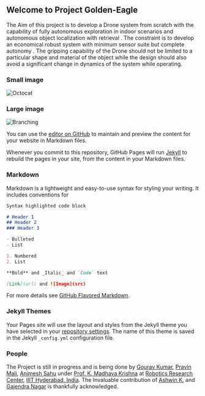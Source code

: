 ## Welcome to Project Golden-Eagle

The Aim of this project is to develop a Drone system from scratch with the
capability of fully autonomous exploration in indoor scenarios and autonomous
object localization with retrieval . The constraint is to develop an economical
robust system with minimum sensor suite but complete autonomy . The gripping
capability of the Drone should not be limited to a particular shape and material
of the object while the design should also avoid a significant change in dynamics
of the system while operating.
 
### Small image

![Octocat](https://assets-cdn.github.com/images/icons/emoji/octocat.png)

### Large image

![Branching](https://guides.github.com/activities/hello-world/branching.png)
 
You can use the [editor on GitHub](https://github.com/G-KUMAR/Golden_Eagle.github.io/edit/master/index.md) to maintain and preview the content for your website in Markdown files.

Whenever you commit to this repository, GitHub Pages will run [Jekyll](https://jekyllrb.com/) to rebuild the pages in your site, from the content in your Markdown files.

### Markdown

Markdown is a lightweight and easy-to-use syntax for styling your writing. It includes conventions for

```markdown
Syntax highlighted code block

# Header 1
## Header 2
### Header 3

- Bulleted
- List

1. Numbered
2. List

**Bold** and _Italic_ and `Code` text

[Link](url) and ![Image](src)
```

For more details see [GitHub Flavored Markdown](https://guides.github.com/features/mastering-markdown/).

### Jekyll Themes

Your Pages site will use the layout and styles from the Jekyll theme you have selected in your [repository settings](https://github.com/G-KUMAR/Golden_Eagle.github.io/settings). The name of this theme is saved in the Jekyll `_config.yml` configuration file.

### People
The Project is still in progress and is being done by [Gourav Kumar](https://gourav.kumar@research.iiit.ac.in), [Pravin Mali](https://pravin.mali@research.iiit.ac.in), [Animesh Sahu](https://pravin.mali@research.iiit.ac.in) under [Prof. K. Madhava Krishna](https://faculty.iiit.ac.in/~mkrishna/) at [Robotics Research Center](http://robotics.iiit.ac.in/), [IIIT Hyderabad, India](https://www.iiit.ac.in/). The Invaluable contribution of [Ashwin K.](https://ashwinvk94@gmail.com ) and [Gajendra Nagar](https://gajena@iitk.ac.in) is thankfully acknowledged.

